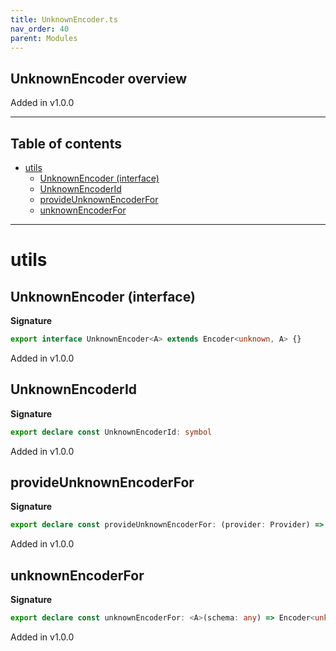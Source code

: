 ```yaml
---
title: UnknownEncoder.ts
nav_order: 40
parent: Modules
---
```


## UnknownEncoder overview

Added in v1.0.0

---

<h2 class="text-delta">Table of contents</h2>

- [utils](#utils)
  - [UnknownEncoder (interface)](#unknownencoder-interface)
  - [UnknownEncoderId](#unknownencoderid)
  - [provideUnknownEncoderFor](#provideunknownencoderfor)
  - [unknownEncoderFor](#unknownencoderfor)

---

# utils

## UnknownEncoder (interface)

**Signature**

```ts
export interface UnknownEncoder<A> extends Encoder<unknown, A> {}
```

Added in v1.0.0

## UnknownEncoderId

**Signature**

```ts
export declare const UnknownEncoderId: symbol
```

Added in v1.0.0

## provideUnknownEncoderFor

**Signature**

```ts
export declare const provideUnknownEncoderFor: (provider: Provider) => <A>(schema: any) => Encoder<unknown, A>
```

Added in v1.0.0

## unknownEncoderFor

**Signature**

```ts
export declare const unknownEncoderFor: <A>(schema: any) => Encoder<unknown, A>
```

Added in v1.0.0
